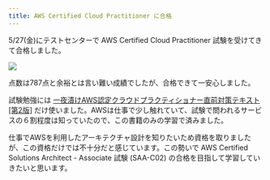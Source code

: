```yaml
---
title: AWS Certified Cloud Practitioner に合格
---
```

5/27(金)にテストセンターで AWS Certified Cloud Practitioner 試験を受けてきて合格しました。

![](https://lh5.googleusercontent.com/Zngik_FX9u0CkT_cw8hLv1d5BAw_ZXdTOq-L1ZFF1AHae9EedUpW2DxlX67dpm0Bh_uIpxC4Yo6vLIvDFmjc8tTV6U5d5MEq0nXJCrRPhHILnq_O24ApHLGrOiMa1yGgAPu0AoVvGGXu5zwW4g)

点数は787点と余裕とは言い難い成績でしたが、合格できて一安心しました。

試験勉強には [一夜漬けAWS認定クラウドプラクティショナー直前対策テキスト\[第2版\]](https://www.amazon.co.jp/dp/4798067156) だけ使いました。AWSは仕事で少し触れていて、試験で問われるサービスの６割程度は知っていたので、この書籍のみの学習で済みました。

仕事でAWSを利用したアーキテクチャ設計を知りたいため資格を取りましたが、この資格だけでは不十分だと感じています。この勢いで AWS Certified Solutions Architect - Associate 試験 (SAA-C02) の合格を目指して学習していきたいと思います。
